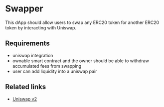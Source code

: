 # Swapper

This dApp should allow users to swap any ERC20 token for another ERC20 token by interacting with Uniswap.

## Requirements

- uniswap integration
- ownable smart contract and the owner should be able to withdraw accumulated fees from swapping
- user can add liquidity into a uniswap pair

## Related links

- [Uniswap v2](https://uniswap.org/docs/v2/)